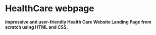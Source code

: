 # HealthCare webpage 
**impressive and user-friendly Health Care Website Landing Page from scratch using HTML and CSS.**
